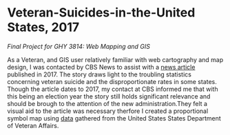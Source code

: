 # Veteran-Suicides-in-the-United States, 2017
*Final Project for GHY 3814: Web Mapping and GIS*

As a Veteran, and GIS user relatively familiar with web cartography and map design, I was contacted by CBS News to assist with a [news article](https://www.cbsnews.com/news/suicide-among-veterans-higher-states/) published in 2017. The story draws light to the troubling statistics concerning veteran suicide and the disproportionate rates in some states. Though the article dates to 2017, my contact at CBS informed me that with this being an election year the story still holds significant relevance and should be brough to the attention of the new administration.They felt a visual aid to the article was necessary therfore I created a proportional symbol map using [data](https://www.mentalhealth.va.gov/suicide_prevention/data.asp) gathered from the United States States Department of Veteran Affairs. 
